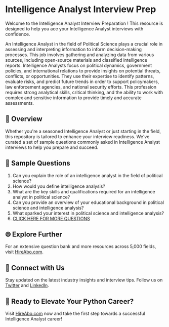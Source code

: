 # Intelligence Analyst Interview Prep

Welcome to the Intelligence Analyst Interview Preparation ! This resource is designed to help you ace your Intelligence Analyst interviews with confidence.

An Intelligence Analyst in the field of Political Science plays a crucial role in assessing and interpreting information to inform decision-making processes. This job involves gathering and analyzing data from various sources, including open-source materials and classified intelligence reports. Intelligence Analysts focus on political dynamics, government policies, and international relations to provide insights on potential threats, conflicts, or opportunities. They use their expertise to identify patterns, evaluate risks, and predict future trends in order to support policymakers, law enforcement agencies, and national security efforts. This profession requires strong analytical skills, critical thinking, and the ability to work with complex and sensitive information to provide timely and accurate assessments.

## 🚀 Overview

Whether you're a seasoned Intelligence Analyst or just starting in the field, this repository is tailored to enhance your interview readiness. We've curated a set of sample questions commonly asked in Intelligence Analyst interviews to help you prepare and succeed.

## 📝 Sample Questions

1. Can you explain the role of an intelligence analyst in the field of political science?
2. How would you define intelligence analysis?
3. What are the key skills and qualifications required for an intelligence analyst in political science?
4. Can you provide an overview of your educational background in political science and intelligence analysis?
5. What sparked your interest in political science and intelligence analysis?
6. [CLICK HERE FOR MORE QUESTIONS](https://hireabo.com/job/7_3_9/Intelligence%20Analyst)

## 🌐 Explore Further

For an extensive question bank and more resources across 5,000 fields, visit [HireAbo.com](https://www.hireabo.com).

## 📱 Connect with Us

Stay updated on the latest industry insights and interview tips. Follow us on [Twitter](https://twitter.com/hireabo) and [LinkedIn](https://www.linkedin.com/in/hire-abo-3609972a8/).

## 🚀 Ready to Elevate Your Python Career?

Visit [HireAbo.com](https://www.hireabo.com) now and take the first step towards a successful Intelligence Analyst career!